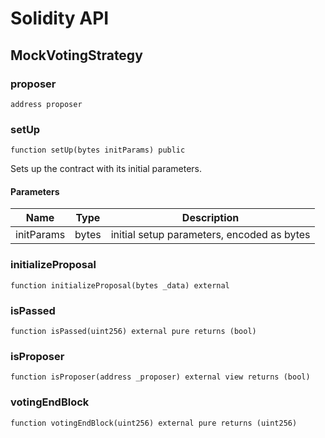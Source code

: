 # Solidity API

## MockVotingStrategy

### proposer

```solidity
address proposer
```

### setUp

```solidity
function setUp(bytes initParams) public
```

Sets up the contract with its initial parameters.

#### Parameters

| Name | Type | Description |
| ---- | ---- | ----------- |
| initParams | bytes | initial setup parameters, encoded as bytes |

### initializeProposal

```solidity
function initializeProposal(bytes _data) external
```

### isPassed

```solidity
function isPassed(uint256) external pure returns (bool)
```

### isProposer

```solidity
function isProposer(address _proposer) external view returns (bool)
```

### votingEndBlock

```solidity
function votingEndBlock(uint256) external pure returns (uint256)
```

